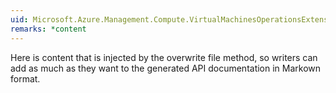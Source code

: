 ```yaml
---
uid: Microsoft.Azure.Management.Compute.VirtualMachinesOperationsExtensions.Capture(Microsoft.Azure.Management.Compute.IVirtualMachinesOperations,System.String,System.String,Microsoft.Azure.Management.Compute.Models.VirtualMachineCaptureParameters)
remarks: *content
---
```


Here is content that is injected by the overwrite file method, so writers can add as much as they want to the generated API documentation in Markown format.


